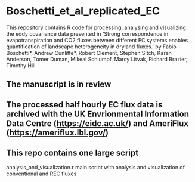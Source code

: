 # Boschetti_et_al_replicated_EC

This repository contains R code for processing, analysing and visualizing the eddy covariance data presented in 'Strong correspondence in evapotranspiration and CO2 fluxes between different EC systems enables quantification of landscape heterogeneity in dryland fluxes.' by Fabio Boschetti*, Andrew Cunliffe*, Robert Clement, Stephen Sitch, Karen Anderson, Tomer Duman, Mikeal Schlumpf, Marcy Litvak, Richard Brazier, Timothy Hill.

## The manuscript is in review

## The processed half hourly EC flux data is archived with the UK Envrionmental Information Data Centre (https://eidc.ac.uk/) and AmeriFlux (https://ameriflux.lbl.gov/)

## This repo contains one large script
analysis_and_visualization.r
   main script with analysis and visualization of conventional and REC fluxes

